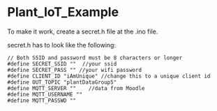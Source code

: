 # Plant_IoT_Example

To make it work, create a secret.h file at the .ino file.

secret.h has to look like the following:

```
// Both SSID and password must be 8 characters or longer
#define SECRET_SSID ""  //your ssid
#define SECRET_PASS "" //your wifi password
#define CLIENT_ID "iAmUnique" //change this to a unique client id
#define OUT_TOPIC "plantDataGroup5"
#define MQTT_SERVER ""    //data from Moodle
#define MQTT_USERNAME ""
#define MQTT_PASSWD ""
```
